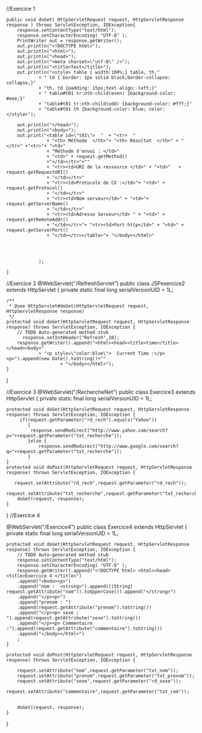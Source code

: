 //Exercice 1

	public void doGet( HttpServletRequest request, HttpServletResponse response ) throws ServletException, IOException{
		response.setContentType("text/html");
		response.setCharacterEncoding( "UTF-8" );
		PrintWriter out = response.getWriter();
		out.println("<!DOCTYPE html>");
		out.println("<html>");
		out.println("<head>");
		out.println("<meta charset=\"utf-8\" />");
		out.println("<title>Test</title>");
		out.println("<style> table { width:100%;} table, th,"
				+ " td { border: 1px solid black;border-collapse: collapse;}"
				+ "th, td {padding: 15px;text-align: left;}"
				+ "	table#t01 tr:nth-child(even) {background-color: #eee;}"
				+ "table#t01 tr:nth-child(odd) {background-color: #fff;}"
				+ "table#t01 th {background-color: blue; color: </style>");
	
		out.println("</head>");
		out.println("<body>");
		out.print("<table id=\"t01\">  "  + "<tr>  " 
		           + "<th> Méthode  </th>"+ "<th> Résultat  </th>" + "</tr>" +"<tr>"+ "<td>"
		           + "Méthode d'envoi : </td>"
		           + "<td>" + request.getMethod()
				   +"</td></tr>"+""
		           + "<tr><td>URI de la ressource </td>" + "<td>"   + request.getRequestURI()
				   + "</td></tr>"
				   + "<tr><td>Protocole de CX :</td>"+ "<td>" + request.getProtocol()
				   + "</td></tr>"
				   + "<tr><td>Nom serveur</td>" + "<td>"+ request.getServerName()
				   + "</td></tr>"
				   + "<tr><td>Adresse Serveur</td> " + "<td>" +  request.getRemoteAddr() 
				   + "</td></tr>"+ "<tr><td>Port http</td>" + "<td>" + request.getServerPort()
				   + "</td></tr></table>"+ "</body></html>"
				   	
				   
				
				
				);
	
	}
  
  
  //Exercice 2
  @WebServlet("/RefreshServlet")
public class JSPexercice2 extends HttpServlet {
	private static final long serialVersionUID = 1L;
       
   
	/**
	 * @see HttpServlet#doGet(HttpServletRequest request, HttpServletResponse response)
	 */
	protected void doGet(HttpServletRequest request, HttpServletResponse response) throws ServletException, IOException {
		// TODO Auto-generated method stub
		  response.setIntHeader("Refresh",10);
		response.getWriter().append("<html><head><title>time</title></head><body>"
				+ "<p style=\"color:blue\">  Current Time :</p> <p>").append(new Date().toString()+""
						+ "</body></html>");
	}

}

//Exercice 3
@WebServlet("/RechercheNet")
public class Exercice3 extends HttpServlet {
	private static final long serialVersionUID = 1L;

	protected void doGet(HttpServletRequest request, HttpServletResponse response) throws ServletException, IOException {
		 if(request.getParameter("rd_rech").equals("Yahoo"))
	        {
			 response.sendRedirect("http://www.yahoo.com/search?p="+request.getParameter("txt_recherche"));
	        }else {
	        	response.sendRedirect("http://www.google.com/search?q="+request.getParameter("txt_recherche"));
	        }
	}
	protected void doPost(HttpServletRequest request, HttpServletResponse response) throws ServletException, IOException {
	
       request.setAttribute("rd_rech",request.getParameter("rd_rech"));
       request.setAttribute("txt_recherche",request.getParameter("txt_recherche"));
		doGet(request, response);
	}

}
//Exercice 4

@WebServlet("/Exercice4")
public class Exercice4 extends HttpServlet {
	private static final long serialVersionUID = 1L;

	protected void doGet(HttpServletRequest request, HttpServletResponse response) throws ServletException, IOException {
		// TODO Auto-generated method stub
		response.setContentType("text/html");
		response.setCharacterEncoding( "UTF-8" );
		response.getWriter().append("<!DOCTYPE html> <html><head><title>Exercice 4 </title>")
		.append("<bodu><p>")
		.append("nom :  <strong>").append(((String) request.getAttribute("nom")).toUpperCase()).append("</strong>")
		.append("</p><p>")
		.append("prenom : ")
		.append(request.getAttribute("prenom").toString())
		.append("</p><p> sexe : ").append(request.getAttribute("sexe").toString())
		.append("</p><p> Commentaire :").append(request.getAttribute("commentaire").toString())
		.append("</body></html>")
	    ;
	}

	protected void doPost(HttpServletRequest request, HttpServletResponse response) throws ServletException, IOException {
	
		request.setAttribute("nom",request.getParameter("txt_nom"));
		request.setAttribute("prenom",request.getParameter("txt_prenom"));
		request.setAttribute("sexe",request.getParameter("rd_sexe"));
		request.setAttribute("commentaire",request.getParameter("txt_com"));
		
		
		doGet(request, response);
	}

}














  
  
  
  
  
  
  
  
  
  
  
